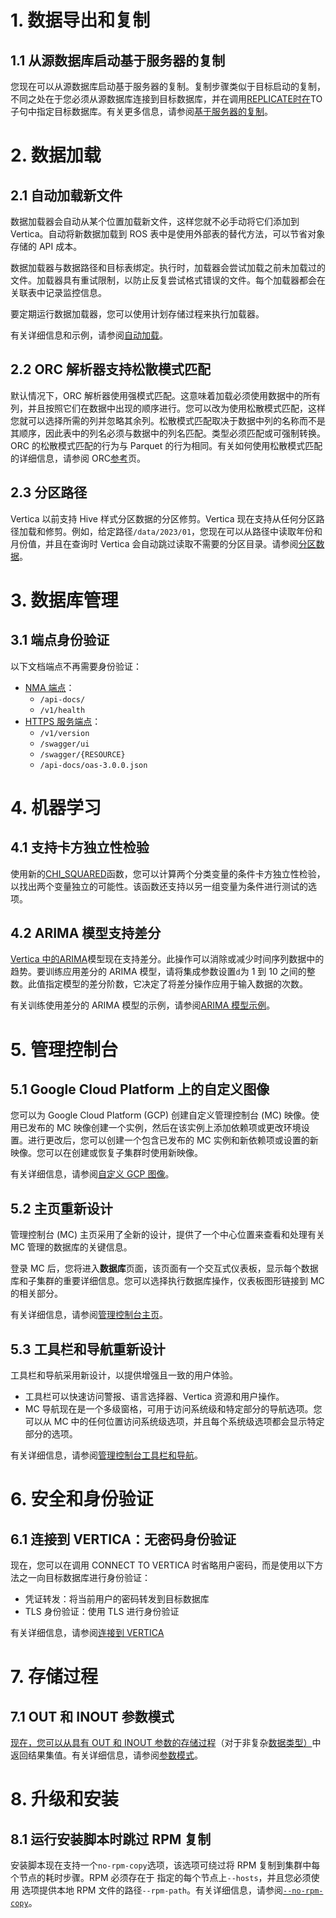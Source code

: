 # 1. 数据导出和复制

## 1.1 从源数据库启动基于服务器的复制[](https://docs.vertica.com/23.4.x/en/new-features/23.4/data-export-replication/#initiate-server-based-replication-from-the-source-database)

您现在可以从源数据库启动基于服务器的复制。复制步骤类似于目标启动的复制，不同之处在于您必须从源数据库连接到目标数据库，并在调用[REPLICATE时在](https://docs.vertica.com/23.4.x/en/sql-reference/statements/replicate/#)TO子句中指定目标数据库。有关更多信息，请参阅[基于服务器的复制](https://docs.vertica.com/23.4.x/en/data-export/replication/server-based-replication/#)。
# 2. 数据加载

## 2.1 自动加载新文件[](https://docs.vertica.com/23.4.x/en/new-features/23.4/data-load/#automatically-load-new-files)

数据加载器会自动从某个位置加载新文件，这样您就不必手动将它们添加到 Vertica。自动将新数据加载到 ROS 表中是使用外部表的替代方法，可以节省对象存储的 API 成本。

数据加载器与数据路径和目标表绑定。执行时，加载器会尝试加载之前未加载过的文件。加载器具有重试限制，以防止反复尝试格式错误的文件。每个加载器都会在关联表中记录监控信息。

要定期运行数据加载器，您可以使用计划存储过程来执行加载器。

有关详细信息和示例，请参阅[自动加载](https://docs.vertica.com/23.4.x/en/data-load/automatic-load/#)。

## 2.2 ORC 解析器支持松散模式匹配[](https://docs.vertica.com/23.4.x/en/new-features/23.4/data-load/#orc-parser-supports-loose-schema-matching)

默认情况下，ORC 解析器使用强模式匹配。这意味着加载必须使用数据中的所有列，并且按照它们在数据中出现的顺序进行。您可以改为使用松散模式匹配，这样您就可以选择所需的列并忽略其余列。松散模式匹配取决于数据中列的名称而不是其顺序，因此表中的列名必须与数据中的列名匹配。类型必须匹配或可强制转换。ORC 的松散模式匹配的行为与 Parquet 的行为相同。有关如何使用松散模式匹配的详细信息，请参阅 ORC[参考](https://docs.vertica.com/23.4.x/en/sql-reference/statements/copy/parsers/orc/#)页。

## 2.3 分区路径[](https://docs.vertica.com/23.4.x/en/new-features/23.4/data-load/#partitioned-paths)

Vertica 以前支持 Hive 样式分区数据的分区修剪。Vertica 现在支持从任何分区路径加载和修剪。例如，给定路径`/data/2023/01`，您现在可以从路径中读取年份和月份值，并且在查询时 Vertica 会自动跳过读取不需要的分区目录。请参阅[分区数据](https://docs.vertica.com/23.4.x/en/data-load/partitioned-file-paths/#)。
# 3. 数据库管理

## 3.1 端点身份验证[](https://docs.vertica.com/23.4.x/en/new-features/23.4/database-management/#endpoint-authentication)

以下文档端点不再需要身份验证：
- [NMA 端点](https://docs.vertica.com/23.4.x/en/admin/managing-db/node-management-agent/nma-endpoints/)：
    - `/api-docs/`
    - `/v1/health`
- [HTTPS 服务端点](https://docs.vertica.com/23.4.x/en/admin/managing-db/https-service/https-endpoints/)：
    - `/v1/version`
    - `/swagger/ui`
    - `/swagger/{RESOURCE}`
    - `/api-docs/oas-3.0.0.json`
# 4. 机器学习

## 4.1 支持卡方独立性检验[](https://docs.vertica.com/23.4.x/en/new-features/23.4/machine-learning/#support-for-chi-square-independence-test)

使用新的[CHI_SQUARED](https://docs.vertica.com/23.4.x/en/sql-reference/functions/ml-functions/data-preparation/chi-squared/#)函数，您可以计算两个分类变量的条件卡方独立性检验，以找出两个变量独立的可能性。该函数还支持以另一组变量为条件进行测试的选项。

## 4.2 ARIMA 模型支持差分[](https://docs.vertica.com/23.4.x/en/new-features/23.4/machine-learning/#arima-models-support-differencing)

[Vertica 中的ARIMA](https://docs.vertica.com/23.4.x/en/sql-reference/functions/ml-functions/ml-algorithms/arima/#)模型现在支持差分。此操作可以消除或减少时间序列数据中的趋势。要训练应用差分的 ARIMA 模型，请将集成参数设置`d`为 1 到 10 之间的整数。此值指定模型的差分阶数，它决定了将差分操作应用于输入数据的次数。

有关训练使用差分的 ARIMA 模型的示例，请参阅[ARIMA 模型示例](https://docs.vertica.com/23.4.x/en/data-analysis/ml-predictive-analytics/time-series-forecasting/arima-model-example/#)。
# 5. 管理控制台

## 5.1 Google Cloud Platform 上的自定义图像[](https://docs.vertica.com/23.4.x/en/new-features/23.4/management-console/#custom-image-on-google-cloud-platform)

您可以为 Google Cloud Platform (GCP) 创建自定义管理控制台 (MC) 映像。使用已发布的 MC 映像创建一个实例，然后在该实例上添加依赖项或更改环境设置。进行更改后，您可以创建一个包含已发布的 MC 实例和新依赖项或设置的新映像。您可以在创建或恢复子集群时使用新映像。

有关详细信息，请参阅[自定义 GCP 图像](https://docs.vertica.com/23.4.x/en/mc/cloud-platforms/gcp-mc/custom-image/#)。

## 5.2 主页重新设计[](https://docs.vertica.com/23.4.x/en/new-features/23.4/management-console/#home-page-redesign)

管理控制台 (MC) 主页采用了全新的设计，提供了一个中心位置来查看和处理有关 MC 管理的数据库的关键信息。

登录 MC 后，您将进入**数据库**页面，该页面有一个交互式仪表板，显示每个数据库和子集群的重要详细信息。您可以选择执行数据库操作，仪表板图形链接到 MC 的相关部分。

有关详细信息，请参阅[管理控制台主页](https://docs.vertica.com/23.4.x/en/mc/getting-started-with-mc/mc-home-page/#)。

## 5.3 工具栏和导航重新设计[](https://docs.vertica.com/23.4.x/en/new-features/23.4/management-console/#toolbar-and-navigation-redesign)

工具栏和导航采用新设计，以提供增强且一致的用户体验。

- 工具栏可以快速访问警报、语言选择器、Vertica 资源和用户操作。
- MC 导航现在是一个多级窗格，可用于访问系统级和特定部分的导航选项。您可以从 MC 中的任何位置访问系统级选项，并且每个系统级选项都会显示特定部分的选项。

有关详细信息，请参阅[管理控制台工具栏和导航](https://docs.vertica.com/23.4.x/en/mc/getting-started-with-mc/toolbar-navigation/#)。
# 6. 安全和身份验证

## 6.1 连接到 VERTICA：无密码身份验证[](https://docs.vertica.com/23.4.x/en/new-features/23.4/security-authentication/#connect-to-vertica-passwordless-authentication)

现在，您可以在调用 CONNECT TO VERTICA 时省略用户密码，而是使用以下方法之一向目标数据库进行身份验证：

- 凭证转发：将当前用户的密码转发到目标数据库
- TLS 身份验证：使用 TLS 进行身份验证

有关详细信息，请参阅[连接到 VERTICA](https://docs.vertica.com/23.4.x/en/sql-reference/statements/connect-to/#)
# 7. 存储过程

## 7.1 OUT 和 INOUT 参数模式[](https://docs.vertica.com/23.4.x/en/new-features/23.4/stored-procedures/#out-and-inout-parameter-modes)

[现在，您可以从具有 OUT 和 INOUT 参数的存储过程](https://docs.vertica.com/23.4.x/en/sql-reference/statements/create-statements/create-procedure-stored/)（对于非复杂[数据类型）](https://docs.vertica.com/23.4.x/en/sql-reference/data-types/)中返回结果集值。有关详细信息，请参阅[参数模式](https://docs.vertica.com/23.4.x/en/extending/stored-procedures/parameter-modes/#)。
# 8. 升级和安装

## 8.1 运行安装脚本时跳过 RPM 复制[](https://docs.vertica.com/23.4.x/en/new-features/23.4/install-upgrade/#skip-rpm-copy-when-running-the-installation-script)

安装脚本现在支持一个`no-rpm-copy`选项，该选项可绕过将 RPM 复制到集群中每个节点的耗时步骤。RPM 必须存在于 指定的每个节点上`--hosts`，并且您必须使用 选项提供本地 RPM 文件的路径`--rpm-path`。有关详细信息，请参阅[`--no-rpm-copy`](https://docs.vertica.com/23.4.x/en/setup/set-up-on-premises/install-using-command-line/install-with-installation-script/install-vertica-options/#no-rpm-copy)。
